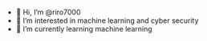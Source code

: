 - 👋 Hi, I’m @riro7000
- 👀 I’m interested in machine learning and cyber security
- 🌱 I’m currently learning machine learning

<!---
riro7000/riro7000 is a ✨ special ✨ repository because its `README.md` (this file) appears on your GitHub profile.
You can click the Preview link to take a look at your changes.
--->
